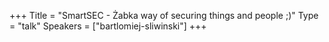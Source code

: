 +++
Title = "SmartSEC - Żabka way of securing things and people ;)"
Type = "talk"
Speakers = ["bartlomiej-sliwinski"]
+++
